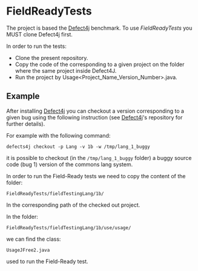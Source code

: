 # FieldReadyTests

The project is based the [Defect4j](https://github.com/rjust/defects4j) benchmark. 
To use *FieldReadyTests* you MUST clone Defect4j first.

In order to run the tests:

* Clone the present repository.
* Copy the code of the corresponding to a given project on the folder where the same project inside Defect4J.
* Run the project by Usage<Project_Name_Version_Number>.java.

## Example

After installing [Defect4j](https://github.com/rjust/defects4j) you can checkout a version corresponding to a given bug using the following instruction (see [Defect4j](https://github.com/rjust/defects4j)'s repository for further details). 

For example with the following command:
```
defects4j checkout -p Lang -v 1b -w /tmp/lang_1_buggy
```
it is possible to checkout (in the ```/tmp/lang_1_buggy``` folder) a buggy source code (bug 1) version of the commons lang system.

In order to run the Field-Ready tests we need to copy the content of the folder:

```
FieldReadyTests/fieldTestingLang/1b/
```

In the corresponding path of the checked out project.

In the folder:

```
FieldReadyTests/fieldTestingLang/1b/use/usage/
```
we can find the class:

```
UsageJFree2.java
```

used to run the Field-Ready test.

